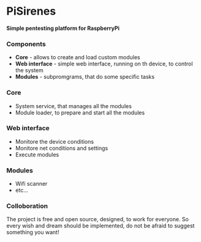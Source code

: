 # PiSirenes
**Simple pentesting platform for RaspberryPi**

### Components
+ **Core** - allows to create and load custom modules
+ **Web interface** - simple web interface, running on th device, to control the system
+ **Modules** - subpromgrams, that do some specific tasks

### Core
+ System service, that manages all the modules
+ Module loader, to prepare and start all the modules

### Web interface
+ Monitore the device conditions
+ Monitore net conditions and settings
+ Execute modules

### Modules
+ Wifi scanner
+ etc...

### Colloboration
The project is free and open source, designed, to work for everyone. So every wish and dream should be implemented, do not be afraid to suggest something you want!
